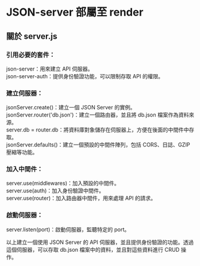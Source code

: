 # JSON-server 部屬至 render

## 關於 server.js

### 引用必要的套件：
json-server：用來建立 API 伺服器。  
json-server-auth：提供身份驗證功能，可以限制存取 API 的權限。

### 建立伺服器：
jsonServer.create()：建立一個 JSON Server 的實例。  
jsonServer.router('db.json')：建立一個路由器，並且將 db.json 檔案作為資料來源。  
server.db = router.db：將資料庫對象儲存在伺服器上，方便在後面的中間件中存取。  
jsonServer.defaults()：建立一個預設的中間件陣列，包括 CORS、日誌、GZIP 壓縮等功能。

### 加入中間件：
server.use(middlewares)：加入預設的中間件。  
server.use(auth)：加入身份驗證中間件。  
server.use(router)：加入路由器中間件，用來處理 API 的請求。

### 啟動伺服器：
server.listen(port)：啟動伺服器，監聽特定的 port。


以上建立一個使用 JSON Server 的 API 伺服器，並且提供身份驗證的功能。透過這個伺服器，可以存取 db.json 檔案中的資料，並且對這些資料進行 CRUD 操作。